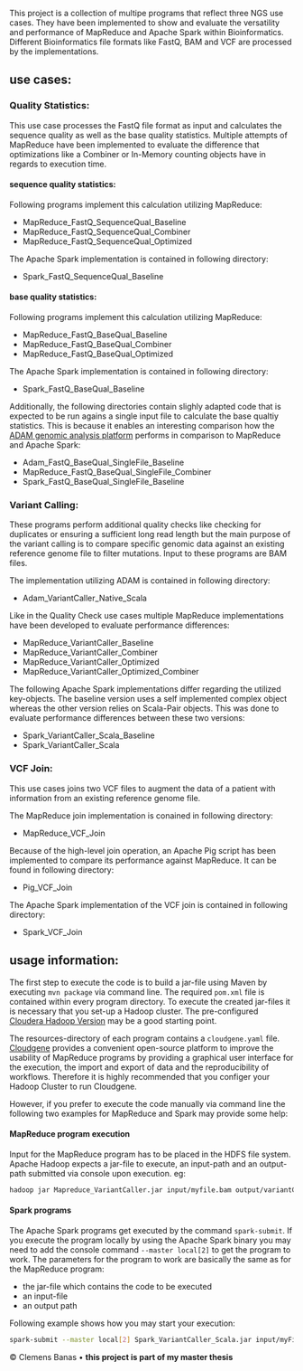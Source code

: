 This project is a collection of multipe programs that reflect three NGS use cases. They have been implemented to show and evaluate the versatility and performance of MapReduce and Apache Spark within Bioinformatics. Different Bioinformatics file formats like FastQ, BAM and VCF are processed by the implementations. 


## use cases:
### Quality Statistics:
This use case processes the FastQ file format as input and calculates the sequence quality as well as the base quality statistics. Multiple attempts of MapReduce have been implemented to evaluate the difference that optimizations like a Combiner or In-Memory counting objects have in regards to execution time.

#### sequence quality statistics:
Following programs implement this calculation utilizing MapReduce:

* MapReduce\_FastQ\_SequenceQual\_Baseline
* MapReduce\_FastQ\_SequenceQual\_Combiner
* MapReduce\_FastQ\_SequenceQual\_Optimized

The Apache Spark implementation is contained in following directory:

* Spark\_FastQ\_SequenceQual\_Baseline

#### base quality statistics:
Following programs implement this calculation utilizing MapReduce:  

* MapReduce\_FastQ\_BaseQual\_Baseline
* MapReduce\_FastQ\_BaseQual\_Combiner
* MapReduce\_FastQ\_BaseQual\_Optimized

The Apache Spark implementation is contained in following directory:

* Spark\_FastQ\_BaseQual\_Baseline

Additionally, the following directories contain slighly adapted code that is expected to be run agains a single input file to calculate the base qualtiy statistics. This is because it enables an interesting comparison how the [ADAM genomic analysis platform](https://github.com/bigdatagenomics/adam) performs in comparison to MapReduce and Apache Spark:

* Adam\_FastQ\_BaseQual\_SingleFile\_Baseline
* MapReduce\_FastQ\_BaseQual\_SingleFile\_Combiner
* Spark\_FastQ\_BaseQual\_SingleFile\_Baseline


### Variant Calling:
These programs perform additional quality checks like checking for duplicates or ensuring a sufficient long read length but the main purpose of the variant calling is to compare specific genomic data against an existing reference genome file to filter mutations. Input to these programs are BAM files.

The implementation utilizing ADAM is contained in following directory: 

* Adam\_VariantCaller\_Native\_Scala

Like in the Quality Check use cases multiple MapReduce implementations have been developed to evaluate performance differences:

* MapReduce\_VariantCaller\_Baseline
* MapReduce\_VariantCaller\_Combiner
* MapReduce\_VariantCaller\_Optimized
* MapReduce\_VariantCaller\_Optimized\_Combiner

The following Apache Spark implementations differ regarding the utilized key-objects. The baseline version uses a self implemented complex object whereas the other version relies on Scala-Pair objects. This was done to evaluate performance differences between these two versions:

* Spark\_VariantCaller\_Scala\_Baseline
* Spark\_VariantCaller\_Scala


### VCF Join:
This use cases joins two VCF files to augment the data of a patient with information from an existing reference genome file.

The MapReduce join implementation is conained in following directory:

* MapReduce\_VCF\_Join

Because of the high-level join operation, an Apache Pig script has been implemented to compare its performance against MapReduce. It can be found in following directory:

* Pig\_VCF\_Join

The Apache Spark implementation of the VCF join is contained in following directory:

* Spark\_VCF\_Join


## usage information:
The first step to execute the code is to build a jar-file using Maven by executing ```mvn package``` via command line. The required ```pom.xml``` file is contained within every program directory. To execute the created jar-files it is necessary that you set-up a Hadoop cluster. The pre-configured [Cloudera Hadoop Version](http://www.cloudera.com/downloads.html) may be a good starting point.

The resources-directory of each program contains a ```cloudgene.yaml``` file. [Cloudgene](https://github.com/genepi/cloudgene) provides a convenient open-source platform to improve the usability of MapReduce programs by providing a graphical user interface for the execution, the import and export of data and the reproducibility of workflows. Therefore it is highly recommended that you configer your Hadoop Cluster to run Cloudgene.

However, if you prefer to execute the code manually via command line the following two examples for MapReduce and Spark may provide some help:

#### MapReduce program execution
Input for the MapReduce program has to be placed in the HDFS file system. Apache Hadoop expects a jar-file to execute, an input-path and an output-path submitted via console upon execution. eg:

```bash
hadoop jar Mapreduce_VariantCaller.jar input/myfile.bam output/variantCaller
```

#### Spark programs
The Apache Spark programs get executed by the command ```spark-submit```. If you execute the program locally by using the Apache Spark binary you may need to add the console command ```--master local[2]``` to get the program to work. The parameters for the program to work are basically the same as for the MapReduce program: 

* the jar-file which contains the code to be executed
* an input-file
* an output path

Following example shows how you may start your execution:

```bash
spark-submit --master local[2] Spark_VariantCaller_Scala.jar input/myFile.bam output/variantCaller
```

© Clemens Banas • **this project is part of my master thesis**

